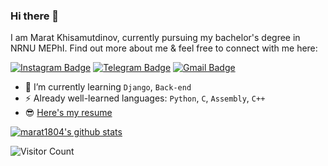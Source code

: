 ### Hi there 👋

<!--
**marat1804/marat1804** is a ✨ _special_ ✨ repository because its `README.md` (this file) appears on your GitHub profile.

Here are some ideas to get you started:

- 🔭 I’m currently working on ...
- 🌱 I’m currently learning ...
- 👯 I’m looking to collaborate on ...
- 🤔 I’m looking for help with ...
- 💬 Ask me about ...
- 📫 How to reach me: ...
- 😄 Pronouns: ...
- ⚡ Fun fact: ...
-->
I am Marat Khisamutdinov, currently pursuing my bachelor's degree in NRNU MEPhI. Find out more about me & feel free to connect with me here:

[![Instagram Badge](https://img.shields.io/badge/-marat.aidarovich-black?style=flat-square&logo=instagram&logoColor=white&link=https://www.instagram.com/marat.aidarovich/)](https://www.instagram.com/marat.aidarovich/)
[![Telegram Badge](https://img.shields.io/badge/-marat_aidarovich-black?style=flat-square&logo=telegram&logoColor=white&link=https://t.me/marat_aidarovich)](https://t.me/marat_aidarovich)
[![Gmail Badge](https://img.shields.io/badge/-maratcoop11@gmail.com-c14438?style=flat-square&logo=Gmail&logoColor=white&link=mailto:maratcoop11@gmail.com)](mailto:kanna6501@gmail.com)

- 🌱 I’m currently learning `Django`, `Back-end`
- ⚡ Already well-learned languages: `Python`, `C`, `Assembly`, `C++`
- 😎 [Here's my resume](https://docs.google.com/document/d/1WxU93h0Ubsjtx4f5TAYHdiL9X6CpMcR2Wqv6ADTHeFI/edit?usp=sharing)


<a href="https://github.com/marat1804">
 <img align="center" src="https://github-readme-stats.vercel.app/api?username=marat1804&show_icons=true&theme=dark&line_height=27" alt="marat1804's github stats"/>
</a>

<br/>

![Visitor Count](https://profile-counter.glitch.me/marat1804/count.svg)
